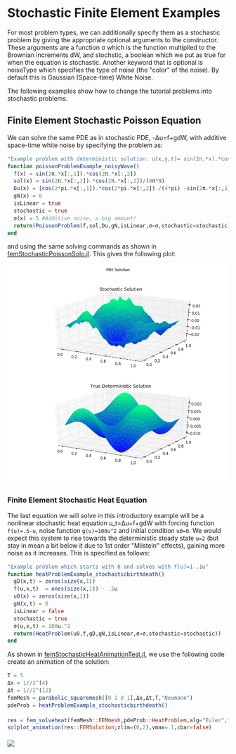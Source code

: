 
<a id='Stochastic-Finite-Element-Examples-1'></a>

# Stochastic Finite Element Examples


For most problem types, we can additionally specify them as a stochastic problem by giving the appropriate optional arguments to the constructor. These arguments are a function σ which is the function multiplied to the Brownian increments dW, and stochstic, a boolean which we put as true for when the equation is stochastic. Another keyword that is optional is noiseType which specifies the type of noise (the "color" of the noise). By default this is Gaussian (Space-time) White Noise.


The following examples show how to change the tutorial problems into stochastic problems.


<a id='Finite-Element-Stochastic-Poisson-Equation-1'></a>

## Finite Element Stochastic Poisson Equation


We can solve the same PDE as in  stochastic PDE, -Δu=f+gdW, with additive space-time white noise by specifying the problem as:


```julia
"Example problem with deterministic solution: u(x,y,t)= sin(2π.*x).*cos(2π.*y)/(8π*π)"
function poissonProblemExample_noisyWave()
  f(x) = sin(2π.*x[:,1]).*cos(2π.*x[:,2])
  sol(x) = sin(2π.*x[:,1]).*cos(2π.*x[:,2])/(8π*π)
  Du(x) = [cos(2*pi.*x[:,1]).*cos(2*pi.*x[:,2])./(4*pi) -sin(2π.*x[:,1]).*sin(2π.*x[:,2])./(4π)]
  gN(x) = 0
  isLinear = true
  stochastic = true
  σ(x) = 5 #Additive noise, a big amount!
  return(PoissonProblem(f,sol,Du,gN,isLinear,σ=σ,stochastic=stochastic))
end
```


and using the same solving commands as shown in [femStochasticPoissonSolo.jl](/src/femStochasticPoissonSolo.jl). This gives the following plot:


<img src="/src/examples/introductionStochasticExample.png" width="750" align="middle" />


<a id='Finite-Element-Stochastic-Heat-Equation-1'></a>

### Finite Element Stochastic Heat Equation


The last equation we will solve in this introductory example will be a nonlinear stochastic heat equation u_t=Δu+f+gdW with forcing function `f(u)=.5-u`, noise function `g(u)=100u^2` and initial condition `u0=0`. We would expect this system to rise towards the deterministic steady state `u=2` (but stay in mean a bit below it due to 1st order "Milstein" effects), gaining more noise as it increases. This is specified as follows:


```julia
"Example problem which starts with 0 and solves with f(u)=1-.1u"
function heatProblemExample_stochasticbirthdeath()
  gD(x,t) = zeros(size(x,1))
  f(u,x,t)  = ones(size(x,1)) - .5u
  u0(x) = zeros(size(x,1))
  gN(x,t) = 0
  isLinear = false
  stochastic = true
  σ(u,x,t) = 100u.^2
  return(HeatProblem(u0,f,gD,gN,isLinear,σ=σ,stochastic=stochastic))
end
```


As shown in [femStochasticHeatAnimationTest.jl](/src/femStochasticHeatAnimationTest.jl), we use the following code create an animation of the solution:


```julia
T = 5
Δx = 1//2^(4)
Δt = 1//2^(12)
femMesh = parabolic_squaremesh([0 1 0 1],Δx,Δt,T,"Neumann")
pdeProb = heatProblemExample_stochasticbirthdeath()

res = fem_solveheat(femMesh::FEMmesh,pdeProb::HeatProblem,alg="Euler",fullSave=true)
solplot_animation(res::FEMSolution;zlim=(0,2),vmax=.1,cbar=false)
```


<img src="/src/examples/stochasticHeatAnimation.gif" width="750" align="middle" />

